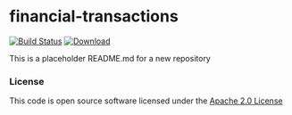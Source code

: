 # financial-transactions

[![Build Status](https://travis-ci.org/hmrc/financial-transactions.svg)](https://travis-ci.org/hmrc/financial-transactions) [ ![Download](https://api.bintray.com/packages/hmrc/releases/financial-transactions/images/download.svg) ](https://bintray.com/hmrc/releases/financial-transactions/_latestVersion)

This is a placeholder README.md for a new repository

### License

This code is open source software licensed under the [Apache 2.0 License]("http://www.apache.org/licenses/LICENSE-2.0.html")
